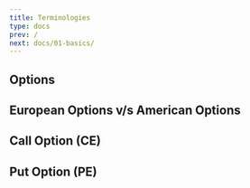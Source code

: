 ```yaml
---
title: Terminologies
type: docs
prev: /
next: docs/01-basics/
---
```


## Options

## European Options v/s American Options

## Call Option (CE)

## Put Option (PE)
